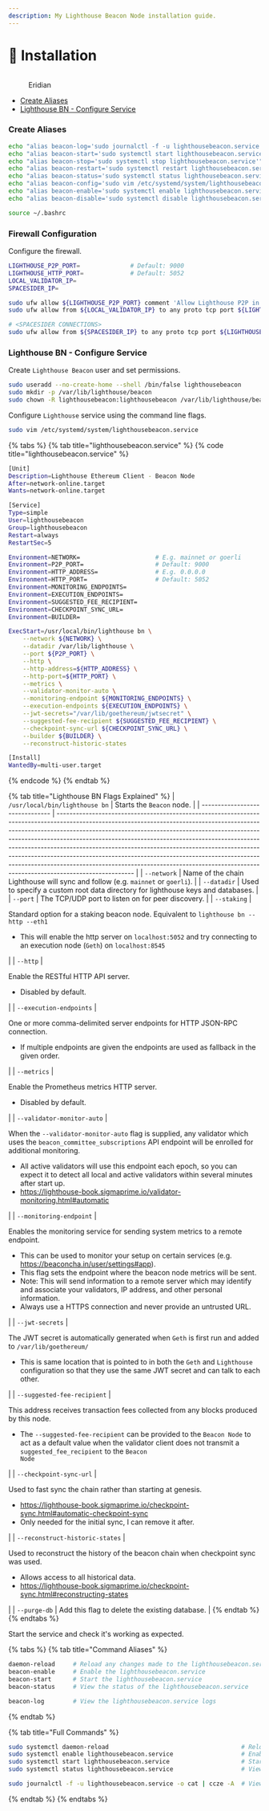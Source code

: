 ```yaml
---
description: My Lighthouse Beacon Node installation guide.
---
```


# 💾 Installation

<figure><img src="https://raw.githubusercontent.com/DVStakers/docs/main/.gitbook/assets/Eridian.png" alt=""><figcaption><p>Eridian</p></figcaption></figure>

* [Create Aliases](installation.md#create-aliases)
* [Lighthouse BN - Configure Service](installation.md#lighthouse-bn-configure-service)

### Create Aliases

```bash
echo "alias beacon-log='sudo journalctl -f -u lighthousebeacon.service -o cat | ccze -A'" >> ~/.bashrc
echo "alias beacon-start='sudo systemctl start lighthousebeacon.service'" >> ~/.bashrc
echo "alias beacon-stop='sudo systemctl stop lighthousebeacon.service'" >> ~/.bashrc
echo "alias beacon-restart='sudo systemctl restart lighthousebeacon.service'" >> ~/.bashrc
echo "alias beacon-status='sudo systemctl status lighthousebeacon.service'" >> ~/.bashrc
echo "alias beacon-config='sudo vim /etc/systemd/system/lighthousebeacon.service'" >> ~/.bashrc
echo "alias beacon-enable='sudo systemctl enable lighthousebeacon.service'" >> ~/.bashrc
echo "alias beacon-disable='sudo systemctl disable lighthousebeacon.service'" >> ~/.bashrc

source ~/.bashrc
```

### Firewall Configuration

Configure the firewall.

```bash
LIGHTHOUSE_P2P_PORT=              # Default: 9000
LIGHTHOUSE_HTTP_PORT=             # Default: 5052
LOCAL_VALIDATOR_IP=                     
SPACESIDER_IP=                

sudo ufw allow ${LIGHTHOUSE_P2P_PORT} comment 'Allow Lighthouse P2P in'
sudo ufw allow from ${LOCAL_VALIDATOR_IP} to any proto tcp port ${LIGHTHOUSE_HTTP_PORT} comment 'Allow Lighthouse http in from local validator IP'

# <SPACESIDER CONNECTIONS>
sudo ufw allow from ${SPACESIDER_IP} to any proto tcp port ${LIGHTHOUSE_HTTP_PORT} comment 'Allow Lighthouse http in from Spacesider'
```

### Lighthouse BN - Configure Service

Create `Lighthouse Beacon` user and set permissions.

```bash
sudo useradd --no-create-home --shell /bin/false lighthousebeacon
sudo mkdir -p /var/lib/lighthouse/beacon
sudo chown -R lighthousebeacon:lighthousebeacon /var/lib/lighthouse/beacon
```

Configure `Lighthouse` service using the command line flags.

```bash
sudo vim /etc/systemd/system/lighthousebeacon.service
```

{% tabs %}
{% tab title="lighthousebeacon.service" %}
{% code title="lighthousebeacon.service" %}
```bash
[Unit]
Description=Lighthouse Ethereum Client - Beacon Node
After=network-online.target
Wants=network-online.target

[Service]
Type=simple
User=lighthousebeacon
Group=lighthousebeacon
Restart=always
RestartSec=5

Environment=NETWORK=                     # E.g. mainnet or goerli
Environment=P2P_PORT=                    # Default: 9000
Environment=HTTP_ADDRESS=                # E.g. 0.0.0.0
Environment=HTTP_PORT=                   # Default: 5052
Environment=MONITORING_ENDPOINTS=
Environment=EXECUTION_ENDPOINTS=         
Environment=SUGGESTED_FEE_RECIPIENT=     
Environment=CHECKPOINT_SYNC_URL=
Environment=BUILDER=

ExecStart=/usr/local/bin/lighthouse bn \
    --network ${NETWORK} \
    --datadir /var/lib/lighthouse \
    --port ${P2P_PORT} \
    --http \
    --http-address=${HTTP_ADDRESS} \
    --http-port=${HTTP_PORT} \
    --metrics \
    --validator-monitor-auto \
    --monitoring-endpoint ${MONITORING_ENDPOINTS} \
    --execution-endpoints ${EXECUTION_ENDPOINTS} \
    --jwt-secrets="/var/lib/goethereum/jwtsecret" \
    --suggested-fee-recipient ${SUGGESTED_FEE_RECIPIENT} \
    --checkpoint-sync-url ${CHECKPOINT_SYNC_URL} \
    --builder ${BUILDER} \
    --reconstruct-historic-states

[Install]
WantedBy=multi-user.target
```
{% endcode %}
{% endtab %}

{% tab title="Lighthouse BN Flags Explained" %}
| `/usr/local/bin/lighthouse bn`  | Starts the `Beacon` node.                                                                                                                                                                                                                                                                                                                                                                                                                                                                                                                                                                  |
| ------------------------------- | ------------------------------------------------------------------------------------------------------------------------------------------------------------------------------------------------------------------------------------------------------------------------------------------------------------------------------------------------------------------------------------------------------------------------------------------------------------------------------------------------------------------------------------------------------------------------------------------ |
| `--network`                     | Name of the chain Lighthouse will sync and follow (e.g. `mainnet` or `goerli`).                                                                                                                                                                                                                                                                                                                                                                                                                                                                                                            |
| `--datadir`                     | Used to specify a custom root data directory for lighthouse keys and databases.                                                                                                                                                                                                                                                                                                                                                                                                                                                                                                            |
| `--port`                        | The TCP/UDP port to listen on for peer discovery.                                                                                                                                                                                                                                                                                                                                                                                                                                                                                                                                          |
| `--staking`                     | <p>Standard option for a staking beacon node. Equivalent to <code>lighthouse bn --http --eth1</code></p><ul><li>This will enable the http server on <code>localhost:5052</code> and try connecting to an execution node (<code>Geth</code>) on <code>localhost:8545</code></li></ul>                                                                                                                                                                                                                                                                                                       |
| `--http`                        | <p>Enable the RESTful HTTP API server.</p><ul><li>Disabled by default.</li></ul>                                                                                                                                                                                                                                                                                                                                                                                                                                                                                                           |
| `--execution-endpoints`         | <p>One or more comma-delimited server endpoints for HTTP JSON-RPC connection.</p><ul><li>If multiple endpoints are given the endpoints are used as fallback in the given order.</li></ul>                                                                                                                                                                                                                                                                                                                                                                                                  |
| `--metrics`                     | <p>Enable the Prometheus metrics HTTP server.</p><ul><li>Disabled by default.</li></ul>                                                                                                                                                                                                                                                                                                                                                                                                                                                                                                    |
| `--validator-monitor-auto`      | <p>When the <code>--validator-monitor-auto</code> flag is supplied, any validator which uses the <code>beacon_committee_subscriptions</code> API endpoint will be enrolled for additional monitoring.</p><ul><li>All active validators will use this endpoint each epoch, so you can expect it to detect all local and active validators within several minutes after start up.</li><li><a href="https://lighthouse-book.sigmaprime.io/validator-monitoring.html#automatic">https://lighthouse-book.sigmaprime.io/validator-monitoring.html#automatic</a></li></ul>                        |
| `--monitoring-endpoint`         | <p>Enables the monitoring service for sending system metrics to a remote endpoint.</p><ul><li>This can be used to monitor your setup on certain services (e.g. <a href="https://beaconcha.in/user/settings#app">https://beaconcha.in/user/settings#app</a>).</li><li>This flag sets the endpoint where the beacon node metrics will be sent.</li><li>Note: This will send information to a remote server which may identify and associate your validators, IP address, and other personal information.</li><li>Always use a HTTPS connection and never provide an untrusted URL.</li></ul> |
| `--jwt-secrets`                 | <p>The JWT secret is automatically generated when <code>Geth</code> is first run and added to <code>/var/lib/goethereum/</code></p><ul><li>This is same location that is pointed to in both the <code>Geth</code> and <code>Lighthouse</code> configuration so that they use the same JWT secret and can talk to each other.</li></ul>                                                                                                                                                                                                                                                     |
| `--suggested-fee-recipient`     | <p>This address receives transaction fees collected from any blocks produced by this node.</p><ul><li>The <code>--suggested-fee-recipient</code> can be provided to the <code>Beacon Node</code> to act as a default value when the validator client does not transmit a <code>suggested_fee_recipient</code> to the <code>Beacon Node</code></li></ul>                                                                                                                                                                                                                                    |
| `--checkpoint-sync-url`         | <p>Used to fast sync the chain rather than starting at genesis.</p><ul><li><a href="https://lighthouse-book.sigmaprime.io/checkpoint-sync.html#automatic-checkpoint-sync">https://lighthouse-book.sigmaprime.io/checkpoint-sync.html#automatic-checkpoint-sync</a></li><li>Only needed for the initial sync, I can remove it after.</li></ul>                                                                                                                                                                                                                                              |
| `--reconstruct-historic-states` | <p>Used to reconstruct the history of the beacon chain when checkpoint sync was used.</p><ul><li>Allows access to all historical data.</li><li><a href="https://lighthouse-book.sigmaprime.io/checkpoint-sync.html#reconstructing-states">https://lighthouse-book.sigmaprime.io/checkpoint-sync.html#reconstructing-states</a></li></ul>                                                                                                                                                                                                                                                   |
| `--purge-db`                    | Add this flag to delete the existing database.                                                                                                                                                                                                                                                                                                                                                                                                                                                                                                                                             |
{% endtab %}
{% endtabs %}

Start the service and check it's working as expected.

{% tabs %}
{% tab title="Command Aliases" %}
```bash
daemon-reload     # Reload any changes made to the lighthousebeacon.service
beacon-enable     # Enable the lighthousebeacon.service
beacon-start      # Start the lighthousebeacon.service
beacon-status     # View the status of the lighthousebeacon.service

beacon-log        # View the lighthousebeacon.service logs
```
{% endtab %}

{% tab title="Full Commands" %}
```bash
sudo systemctl daemon-reload                                     # Reload any changes made to the lighthousebeacon.service
sudo systemctl enable lighthousebeacon.service                   # Enable the lighthousebeacon.service
sudo systemctl start lighthousebeacon.service                    # Start the lighthousebeacon.service
sudo systemctl status lighthousebeacon.service                   # View the status of the lighthousebeacon.service

sudo journalctl -f -u lighthousebeacon.service -o cat | ccze -A  # View the lighthousebeacon.service logs
```
{% endtab %}
{% endtabs %}
